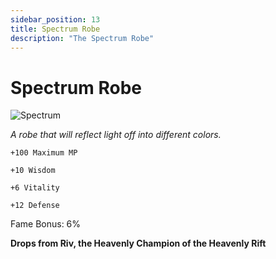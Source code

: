 ```yaml
---
sidebar_position: 13
title: Spectrum Robe
description: "The Spectrum Robe"
---
```


# Spectrum Robe

![Spectrum](https://cdn.discordapp.com/attachments/1187552567295758487/1188533662321496244/Spectrum_Robe.png?ex=659adf3a&is=65886a3a&hm=f0819f1d7ebe57a8a14c6da30bb958caf794133c22a9e4c4e9a40cf81d4c5383&)

<i>A robe that will reflect light off into different colors.</i>

    +100 Maximum MP
    
    +10 Wisdom
    
    +6 Vitality
    
    +12 Defense
    
Fame Bonus: 6%

**Drops from Riv, the Heavenly Champion of the Heavenly Rift**

